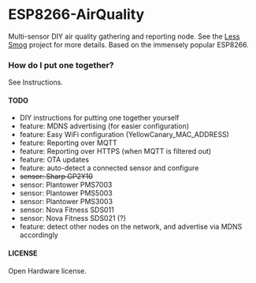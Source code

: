 # ESP8266-AirQuality

Multi-sensor DIY air quality gathering and reporting node. See the [Less Smog](http://less-smog.org) project for more
details. Based on the immensely popular ESP8266.

### How do I put one together?

See Instructions.

#### TODO

* DIY instructions for putting one together yourself
* feature: MDNS advertising (for easier configuration)
* feature: Easy WiFi configuration (YellowCanary_MAC_ADDRESS)
* feature: Reporting over MQTT
* feature: Reporting over HTTPS (when MQTT is filtered out)
* feature: OTA updates
* feature: auto-detect a connected sensor and configure
* ~~sensor: Sharp GP2Y10~~
* sensor: Plantower PMS7003
* sensor: Plantower PMS5003
* sensor: Plantower PMS3003
* sensor: Nova Fitness SDS011
* sensor: Nova Fitness SDS021 (?)
* feature: detect other nodes on the network, and advertise via MDNS accordingly


#### LICENSE

Open Hardware license.
